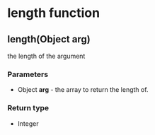 length function
===============
length(Object **arg**)
----------------------

the length of the argument

### Parameters

- Object **arg** - the array to return the length of.

### Return type

- Integer



